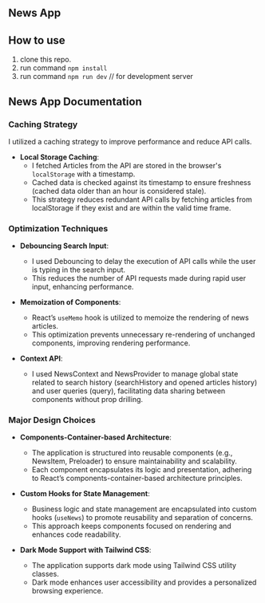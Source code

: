 ## News App

## How to use

1. clone this repo.
2. run command `npm install`
3. run command `npm run dev` // for development server

## News App Documentation

### Caching Strategy

I utilized a caching strategy to improve performance and reduce API calls.

- **Local Storage Caching**: 
  - I fetched Articles from the API are stored in the browser's `localStorage` with a timestamp.
  - Cached data is checked against its timestamp to ensure freshness (cached data older than an hour is considered stale).
  - This strategy reduces redundant API calls by fetching articles from localStorage if they exist and are within the valid time frame.

### Optimization Techniques

- **Debouncing Search Input**:
  - I used Debouncing to delay the execution of API calls while the user is typing in the search input.
  - This reduces the number of API requests made during rapid user input, enhancing performance.

- **Memoization of Components**:
  - React’s `useMemo` hook is utilized to memoize the rendering of news articles.
  - This optimization prevents unnecessary re-rendering of unchanged components, improving rendering performance.

- **Context API**:
  - I used NewsContext and NewsProvider to manage global state related to search history (searchHistory and opened articles history) and user queries (query), facilitating data sharing between components without prop drilling.

### Major Design Choices

- **Components-Container-based Architecture**:
  - The application is structured into reusable components (e.g., NewsItem, Preloader) to ensure maintainability and scalability.
  - Each component encapsulates its logic and presentation, adhering to React’s components-container-based architecture principles.

- **Custom Hooks for State Management**:
  - Business logic and state management are encapsulated into custom hooks (`useNews`) to promote reusability and separation of concerns.
  - This approach keeps components focused on rendering and enhances code readability.

- **Dark Mode Support with Tailwind CSS**:
  - The application supports dark mode using Tailwind CSS utility classes.
  - Dark mode enhances user accessibility and provides a personalized browsing experience.
